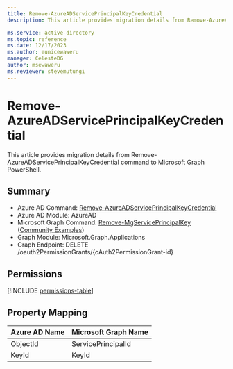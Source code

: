 ```yaml
---
title: Remove-AzureADServicePrincipalKeyCredential
description: This article provides migration details from Remove-AzureADServicePrincipalKeyCredential command to Microsoft Graph PowerShell.

ms.service: active-directory
ms.topic: reference
ms.date: 12/17/2023
ms.author: eunicewaweru
manager: CelesteDG
author: msewaweru
ms.reviewer: stevemutungi
---
```


# Remove-AzureADServicePrincipalKeyCredential

This article provides migration details from Remove-AzureADServicePrincipalKeyCredential command to Microsoft Graph PowerShell.

## Summary

+ Azure AD Command: [Remove-AzureADServicePrincipalKeyCredential](/powershell/module/azuread/remove-azureadserviceprincipalkeycredential)
+ Azure AD Module: AzureAD
+ Microsoft Graph Command: [Remove-MgServicePrincipalKey](/powershell/module/microsoft.graph.applications/remove-mgserviceprincipalkey) ([Community Examples](https://github.com/orgs/msgraph/discussions?discussions_q=Remove-MgServicePrincipalKey))
+ Graph Module: Microsoft.Graph.Applications
+ Graph Endpoint:  DELETE /oauth2PermissionGrants/{oAuth2PermissionGrant-id}

## Permissions

[!INCLUDE [permissions-table](~/graphref/api-reference/v1.0/includes/permissions/permissions/serviceprincipal-removekey-permissions.md)]

## Property Mapping

|Azure AD Name|Microsoft Graph Name|
|---|---|
|ObjectId|ServicePrincipalId|
|KeyId|KeyId|